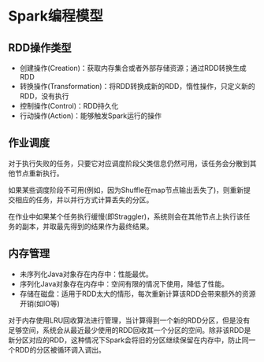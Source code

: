 # Spark编程模型

## RDD操作类型

* 创建操作(Creation)：获取内存集合或者外部存储资源；通过RDD转换生成RDD
* 转换操作(Transformation)：将RDD转换成新的RDD，惰性操作，只定义新的RDD，没有执行
* 控制操作(Control)：RDD持久化
* 行动操作(Action)：能够触发Spark运行的操作

## 作业调度

对于执行失败的任务，只要它对应调度阶段父类信息仍然可用，该任务会分散到其他节点重新执行。

如果某些调度阶段不可用(例如，因为Shuffle在map节点输出丢失了)，则重新提交相应的任务，并以并行方式计算丢失的分区。

在作业中如果某个任务执行缓慢(即Straggler)，系统则会在其他节点上执行该任务的副本，并取最先得到的结果作为最终结果。

## 内存管理

* 未序列化Java对象存在内存中：性能最优。
* 序列化Java对象存在内存中：空间有限的情况下使用，降低了性能。
* 存储在磁盘：适用于RDD太大的情形，每次重新计算该RDD会带来额外的资源开销(如IO等)

对于内存使用LRU回收算法进行管理，当计算得到一个新的RDD分区，但是没有足够空间，系统会从最近最少使用的RDD回收其一个分区的空间。除非该RDD是新分区对应的RDD，这种情况下Spark会将旧的分区继续保留在内存中，防止同一个RDD的分区被循环调入调出。